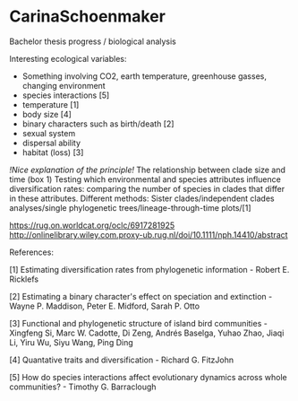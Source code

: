 # CarinaSchoenmaker
Bachelor thesis progress / biological analysis

Interesting ecological variables: 
- Something involving CO2, earth temperature, greenhouse gasses, changing environment 
- species interactions [5]
- temperature [1]
- body size [4]
- binary characters such as birth/death [2]
- sexual system
- dispersal ability 
- habitat (loss) [3]


_!Nice explanation of the principle!_
The relationship between clade size and time (box 1)
Testing which environmental and species attributes influence diversification rates: comparing the number of species in clades that differ in these attributes.  Different methods: Sister clades/independent clades analyses/single phylogenetic trees/lineage-through-time plots/[1]

https://rug.on.worldcat.org/oclc/6917281925
http://onlinelibrary.wiley.com.proxy-ub.rug.nl/doi/10.1111/nph.14410/abstract

References:

[1] Estimating diversification rates from phylogenetic information - Robert E. Ricklefs 

[2] Estimating a binary character's effect on speciation and extinction - Wayne P. Maddison, Peter E. Midford, Sarah P. Otto 

[3] Functional and phylogenetic structure of island bird communities - Xingfeng Si, Marc W. Cadotte, Di Zeng, Andrés Baselga, Yuhao Zhao, Jiaqi Li, Yiru Wu, Siyu Wang, Ping Ding 

[4] Quantative traits and diversification - Richard G. FitzJohn

[5] How do species interactions affect evolutionary dynamics across whole communities? - Timothy G. Barraclough
